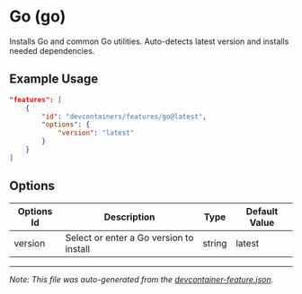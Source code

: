 
# Go (go)

Installs Go and common Go utilities. Auto-detects latest version and installs needed dependencies.

## Example Usage

```json
"features": [
    {
        "id": "devcontainers/features/go@latest",
        "options": {
            "version": "latest"
        }
    }
]
```

## Options

| Options Id | Description | Type | Default Value |
|-----|-----|-----|-----|
| version | Select or enter a Go version to install | string | latest |

---

_Note: This file was auto-generated from the [devcontainer-feature.json](./devcontainer-feature.json)._
